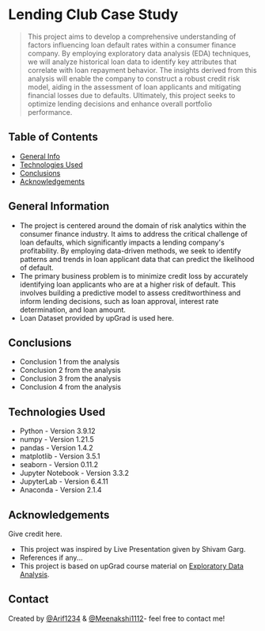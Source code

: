 # Lending Club Case Study
> This project aims to develop a comprehensive understanding of factors influencing loan default rates within a consumer finance company. By employing exploratory data analysis (EDA) techniques, we will analyze historical loan data to identify key attributes that correlate with loan repayment behavior. The insights derived from this analysis will enable the company to construct a robust credit risk model, aiding in the assessment of loan applicants and mitigating financial losses due to defaults. Ultimately, this project seeks to optimize lending decisions and enhance overall portfolio performance.


## Table of Contents
* [General Info](#general-information)
* [Technologies Used](#technologies-used)
* [Conclusions](#conclusions)
* [Acknowledgements](#acknowledgements)

<!-- You can include any other section that is pertinent to your problem -->

## General Information
- The project is centered around the domain of risk analytics within the consumer finance industry. It aims to address the critical challenge of loan defaults, which significantly impacts a lending company's profitability. By employing data-driven methods, we seek to identify patterns and trends in loan applicant data that can predict the likelihood of default.
- The primary business problem is to minimize credit loss by accurately identifying loan applicants who are at a higher risk of default. This involves building a predictive model to assess creditworthiness and inform lending decisions, such as loan approval, interest rate determination, and loan amount.
- Loan Dataset provided by upGrad is used here.

<!-- You don't have to answer all the questions - just the ones relevant to your project. -->

## Conclusions
- Conclusion 1 from the analysis
- Conclusion 2 from the analysis
- Conclusion 3 from the analysis
- Conclusion 4 from the analysis

<!-- You don't have to answer all the questions - just the ones relevant to your project. -->


## Technologies Used
- Python - Version 3.9.12
- numpy - Version 1.21.5
- pandas - Version 1.4.2
- matplotlib - Version 3.5.1
- seaborn - Version 0.11.2
- Jupyter Notebook - Version 3.3.2
- JupyterLab - Version 6.4.11
- Anaconda - Version 2.1.4

<!-- As the libraries versions keep on changing, it is recommended to mention the version of library used in this project -->

## Acknowledgements
Give credit here.
- This project was inspired by Live Presentation given by Shivam Garg.
- References if any...
- This project is based on upGrad course material on [Exploratory Data Analysis](https://learn.upgrad.com/course/5803/segment/52472/311891/945610/4718750).


## Contact
Created by [@Arif1234](https://github.com/Arif1234) & [@Meenakshi1112](https://github.com/MeenakshiVarshney)- feel free to contact me!


<!-- Optional -->
<!-- ## License -->
<!-- This project is open source and available under the [... License](). -->

<!-- You don't have to include all sections - just the one's relevant to your project -->
